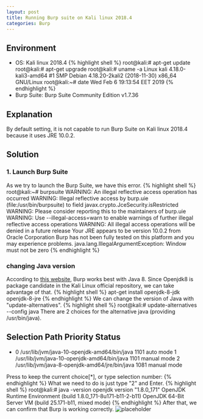 ```yaml
---
layout: post
title: Running Burp suite on Kali linux 2018.4
categories: Burp
---
```


## Environment
* OS: Kali linux 2018.4
{% highlight shell %}
root@kali:# apt-get update 
root@kali:# apt-get upgrade
root@kali:# uname -a
Linux kali 4.18.0-kali3-amd64 #1 SMP Debian 4.18.20-2kali2 (2018-11-30) x86_64 GNU/Linux
root@kali:~# date
Wed Feb  6 19:13:54 EET 2019
{% endhighlight %}
* Burp Suite: Burp Suite Community Edition v1.7.36


## Explanation
By default setting, it is not capable to run Burp Suite on Kali linux 2018.4 because it uses JRE 10.0.2.

## Solution
### 1. Launch Burp Suite
As we try to launch the Burp Suite,
we have this error.
{% highlight shell %}
root@kali:~# burpsuite
WARNING: An illegal reflective access operation has occurred
WARNING: Illegal reflective access by burp.uie (file:/usr/bin/burpsuite) to field javax.crypto.JceSecurity.isRestricted
WARNING: Please consider reporting this to the maintainers of burp.uie
WARNING: Use --illegal-access=warn to enable warnings of further illegal reflective access operations
WARNING: All illegal access operations will be denied in a future release
Your JRE appears to be version 10.0.2 from Oracle Corporation
Burp has not been fully tested on this platform and you may experience problems.
java.lang.IllegalArgumentException: Window must not be zero
{% endhighlight %}

### changing Java version
According to <a href="https://support.portswigger.net/customer/portal/questions/17360581-burp-suite-won-t-start-at-all-with-java-1-">this website</a>, Burp works best with Java 8.
Since Openjdk8 is package candidate in the Kali Linux official repository, we can take advantage of that.
{% highlight shell %}
apt-get install openjdk-8-jdk openjdk-8-jre
{% endhighlight %}
We can change the version of Java with "update-alternatives".
{% highlight shell %}
root@kali:# update-alternatives --config java
There are 2 choices for the alternative java (providing /usr/bin/java).

  Selection    Path                                            Priority   Status
------------------------------------------------------------
* 0            /usr/lib/jvm/java-10-openjdk-amd64/bin/java      1101      auto mode
  1            /usr/lib/jvm/java-10-openjdk-amd64/bin/java      1101      manual mode
  2            /usr/lib/jvm/java-8-openjdk-amd64/jre/bin/java   1081      manual mode

Press <enter> to keep the current choice[*], or type selection number: 
{% endhighlight %}
What we need to do is just type "2" and Enter.
{% highlight shell %}
root@kali:# java -version
openjdk version "1.8.0_171"
OpenJDK Runtime Environment (build 1.8.0_171-8u171-b11-2-b11)
OpenJDK 64-Bit Server VM (build 25.171-b11, mixed mode)
{% endhighlight %}
After that, we can confirm that Burp is working correctly.
![placeholder](https://media.githubusercontent.com/media/1n4r1/1n4r1.github.io/master/public/images/2019-02-06/2019-02-06-20-22-10.png)
